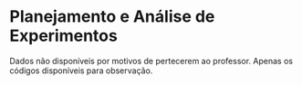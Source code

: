 # Planejamento e Análise de Experimentos
Dados não disponíveis por motivos de pertecerem ao professor.
Apenas os códigos disponíveis para observação.
